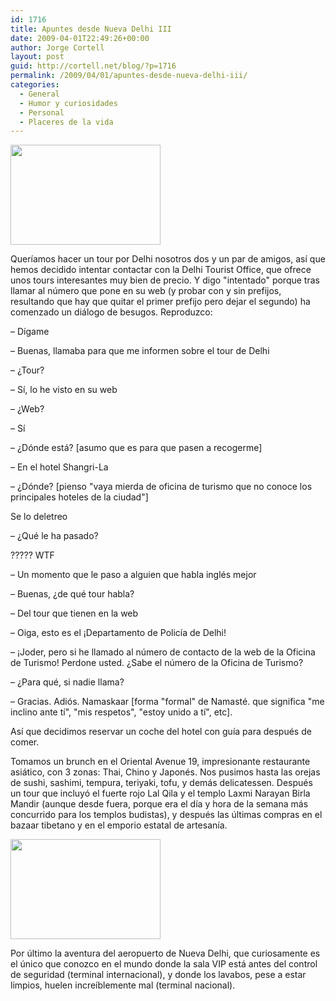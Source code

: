```yaml
---
id: 1716
title: Apuntes desde Nueva Delhi III
date: 2009-04-01T22:49:26+00:00
author: Jorge Cortell
layout: post
guid: http://cortell.net/blog/?p=1716
permalink: /2009/04/01/apuntes-desde-nueva-delhi-iii/
categories:
  - General
  - Humor y curiosidades
  - Personal
  - Placeres de la vida
---
```

<img class="aligncenter" title="caos" src="http://farm4.static.flickr.com/3585/3398821611_3638fcebff_m.jpg" alt="" width="240" height="160" />

Queríamos hacer un tour por Delhi nosotros dos y un par de amigos, así que hemos decidido intentar contactar con la Delhi Tourist Office, que ofrece unos tours interesantes muy bien de precio. Y digo "intentado" porque tras llamar al número que pone en su web (y probar con y sin prefijos, resultando que hay que quitar el primer prefijo pero dejar el segundo) ha comenzado un diálogo de besugos. Reproduzco:

– Dígame
  
– Buenas, llamaba para que me informen sobre el tour de Delhi
  
– ¿Tour?
  
– Sí, lo he visto en su web
  
– ¿Web?
  
– Sí
  
– ¿Dónde está? [asumo que es para que pasen a recogerme] 
  
– En el hotel Shangri-La 
  
– ¿Dónde? [pienso "vaya mierda de oficina de turismo que no conoce los principales hoteles de la ciudad"]
  
Se lo deletreo
  
– ¿Qué le ha pasado?
  
????? WTF
  
– Un momento que le paso a alguien que habla inglés mejor
  
– Buenas, ¿de qué tour habla?
  
– Del tour que tienen en la web
  
– Oiga, esto es el ¡Departamento de Policía de Delhi!
  
– ¡Joder, pero si he llamado al número de contacto de la web de la Oficina de Turismo! Perdone usted. ¿Sabe el número de la Oficina de Turismo?
  
– ¿Para qué, si nadie llama?
  
– Gracias. Adiós. Namaskaar [forma "formal" de Namasté. que significa "me inclino ante tí", "mis respetos", "estoy unido a tí", etc]. 

Así que decidimos reservar un coche del hotel con guía para después de comer.

Tomamos un brunch en el Oriental Avenue 19, impresionante restaurante asiático, con 3 zonas: Thai, Chino y Japonés. Nos pusimos hasta las orejas de sushi, sashimi, tempura, teriyaki, tofu, y demás delicatessen. Después un tour que incluyó el fuerte rojo Lal Qila y el templo Laxmi Narayan Birla Mandir (aunque desde fuera, porque era el día y hora de la semana más concurrido para los templos budistas), y después las últimas compras en el bazaar tibetano y en el emporio estatal de artesanía.

<img class="aligncenter" title="ante templo Laxmi Narayan" src="http://farm4.static.flickr.com/3640/3398823245_e4aeb9847f_m.jpg" alt="" width="240" height="160" />

Por último la aventura del aeropuerto de Nueva Delhi, que curiosamente es el único que conozco en el mundo donde la sala VIP está antes del control de seguridad (terminal internacional), y donde los lavabos, pese a estar limpios, huelen increíblemente mal (terminal nacional).
